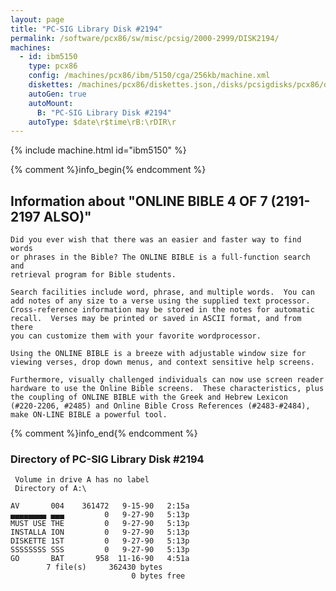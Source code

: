 ```yaml
---
layout: page
title: "PC-SIG Library Disk #2194"
permalink: /software/pcx86/sw/misc/pcsig/2000-2999/DISK2194/
machines:
  - id: ibm5150
    type: pcx86
    config: /machines/pcx86/ibm/5150/cga/256kb/machine.xml
    diskettes: /machines/pcx86/diskettes.json,/disks/pcsigdisks/pcx86/diskettes.json
    autoGen: true
    autoMount:
      B: "PC-SIG Library Disk #2194"
    autoType: $date\r$time\rB:\rDIR\r
---
```


{% include machine.html id="ibm5150" %}

{% comment %}info_begin{% endcomment %}

## Information about "ONLINE BIBLE 4 OF 7 (2191-2197 ALSO)"

    Did you ever wish that there was an easier and faster way to find words
    or phrases in the Bible? The ONLINE BIBLE is a full-function search and
    retrieval program for Bible students.
    
    Search facilities include word, phrase, and multiple words.  You can
    add notes of any size to a verse using the supplied text processor.
    Cross-reference information may be stored in the notes for automatic
    recall.  Verses may be printed or saved in ASCII format, and from there
    you can customize them with your favorite wordprocessor.
    
    Using the ONLINE BIBLE is a breeze with adjustable window size for
    viewing verses, drop down menus, and context sensitive help screens.
    
    Furthermore, visually challenged individuals can now use screen reader
    hardware to use the Online Bible screens.  These characteristics, plus
    the coupling of ONLINE BIBLE with the Greek and Hebrew Lexicon
    (#220-2206, #2485) and Online Bible Cross References (#2483-#2484),
    make ON-LINE BIBLE a powerful tool.
{% comment %}info_end{% endcomment %}


### Directory of PC-SIG Library Disk #2194

     Volume in drive A has no label
     Directory of A:\

    AV       004    361472   9-15-90   2:15a
    ▄▄▄▄▄▄▄▄ ▄▄▄         0   9-27-90   5:13p
    MUST USE THE         0   9-27-90   5:13p
    INSTALLA ION         0   9-27-90   5:13p
    DISKETTE 1ST         0   9-27-90   5:13p
    SSSSSSSS SSS         0   9-27-90   5:13p
    GO       BAT       958  11-16-90   4:51a
            7 file(s)     362430 bytes
                               0 bytes free
